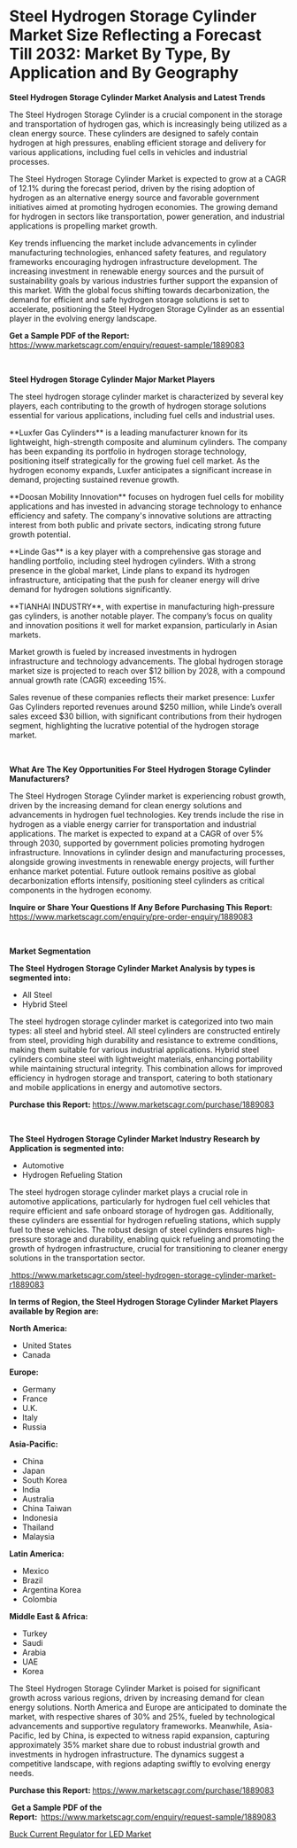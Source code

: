 <p><h1>Steel Hydrogen Storage Cylinder Market Size Reflecting a Forecast Till 2032: Market By Type, By Application and By Geography</h1></p><p><strong>Steel Hydrogen Storage Cylinder Market Analysis and Latest Trends</strong></p>
<p><p>The Steel Hydrogen Storage Cylinder is a crucial component in the storage and transportation of hydrogen gas, which is increasingly being utilized as a clean energy source. These cylinders are designed to safely contain hydrogen at high pressures, enabling efficient storage and delivery for various applications, including fuel cells in vehicles and industrial processes. </p><p>The Steel Hydrogen Storage Cylinder Market is expected to grow at a CAGR of 12.1% during the forecast period, driven by the rising adoption of hydrogen as an alternative energy source and favorable government initiatives aimed at promoting hydrogen economies. The growing demand for hydrogen in sectors like transportation, power generation, and industrial applications is propelling market growth. </p><p>Key trends influencing the market include advancements in cylinder manufacturing technologies, enhanced safety features, and regulatory frameworks encouraging hydrogen infrastructure development. The increasing investment in renewable energy sources and the pursuit of sustainability goals by various industries further support the expansion of this market. With the global focus shifting towards decarbonization, the demand for efficient and safe hydrogen storage solutions is set to accelerate, positioning the Steel Hydrogen Storage Cylinder as an essential player in the evolving energy landscape.</p></p>
<p><strong>Get a Sample PDF of the Report:&nbsp;</strong> <a href="https://www.marketscagr.com/enquiry/request-sample/1889083?utm_campaign=2198&utm_medium=2&utm_source=Github&utm_content=ia&utm_term=28032025&utm_id=steel-hydrogen-storage-cylinder">https://www.marketscagr.com/enquiry/request-sample/1889083</a></p>
<p>&nbsp;</p>
<p><strong>Steel Hydrogen Storage Cylinder Major Market Players</strong></p>
<p><p>The steel hydrogen storage cylinder market is characterized by several key players, each contributing to the growth of hydrogen storage solutions essential for various applications, including fuel cells and industrial uses.</p><p>**Luxfer Gas Cylinders** is a leading manufacturer known for its lightweight, high-strength composite and aluminum cylinders. The company has been expanding its portfolio in hydrogen storage technology, positioning itself strategically for the growing fuel cell market. As the hydrogen economy expands, Luxfer anticipates a significant increase in demand, projecting sustained revenue growth.</p><p>**Doosan Mobility Innovation** focuses on hydrogen fuel cells for mobility applications and has invested in advancing storage technology to enhance efficiency and safety. The company's innovative solutions are attracting interest from both public and private sectors, indicating strong future growth potential.</p><p>**Linde Gas** is a key player with a comprehensive gas storage and handling portfolio, including steel hydrogen cylinders. With a strong presence in the global market, Linde plans to expand its hydrogen infrastructure, anticipating that the push for cleaner energy will drive demand for hydrogen solutions significantly.</p><p>**TIANHAI INDUSTRY**, with expertise in manufacturing high-pressure gas cylinders, is another notable player. The company’s focus on quality and innovation positions it well for market expansion, particularly in Asian markets.</p><p>Market growth is fueled by increased investments in hydrogen infrastructure and technology advancements. The global hydrogen storage market size is projected to reach over $12 billion by 2028, with a compound annual growth rate (CAGR) exceeding 15%.</p><p>Sales revenue of these companies reflects their market presence: Luxfer Gas Cylinders reported revenues around $250 million, while Linde’s overall sales exceed $30 billion, with significant contributions from their hydrogen segment, highlighting the lucrative potential of the hydrogen storage market.</p></p>
<p>&nbsp;</p>
<p><strong>What Are The Key Opportunities For Steel Hydrogen Storage Cylinder Manufacturers?</strong></p>
<p><p>The Steel Hydrogen Storage Cylinder market is experiencing robust growth, driven by the increasing demand for clean energy solutions and advancements in hydrogen fuel technologies. Key trends include the rise in hydrogen as a viable energy carrier for transportation and industrial applications. The market is expected to expand at a CAGR of over 5% through 2030, supported by government policies promoting hydrogen infrastructure. Innovations in cylinder design and manufacturing processes, alongside growing investments in renewable energy projects, will further enhance market potential. Future outlook remains positive as global decarbonization efforts intensify, positioning steel cylinders as critical components in the hydrogen economy.</p></p>
<p><strong>Inquire or Share Your Questions If Any Before Purchasing This Report:</strong> <a href="https://www.marketscagr.com/enquiry/pre-order-enquiry/1889083?utm_campaign=2198&utm_medium=2&utm_source=Github&utm_content=ia&utm_term=28032025&utm_id=steel-hydrogen-storage-cylinder">https://www.marketscagr.com/enquiry/pre-order-enquiry/1889083</a></p>
<p>&nbsp;</p>
<p><strong>Market Segmentation</strong></p>
<p><strong>The Steel Hydrogen Storage Cylinder Market Analysis by types is segmented into:</strong></p>
<p><ul><li>All Steel</li><li>Hybrid Steel</li></ul></p>
<p><p>The steel hydrogen storage cylinder market is categorized into two main types: all steel and hybrid steel. All steel cylinders are constructed entirely from steel, providing high durability and resistance to extreme conditions, making them suitable for various industrial applications. Hybrid steel cylinders combine steel with lightweight materials, enhancing portability while maintaining structural integrity. This combination allows for improved efficiency in hydrogen storage and transport, catering to both stationary and mobile applications in energy and automotive sectors.</p></p>
<p><strong>Purchase this Report:&nbsp;</strong><a href="https://www.marketscagr.com/purchase/1889083?utm_campaign=2198&utm_medium=2&utm_source=Github&utm_content=ia&utm_term=28032025&utm_id=steel-hydrogen-storage-cylinder">https://www.marketscagr.com/purchase/1889083</a></p>
<p>&nbsp;</p>
<p><strong>The Steel Hydrogen Storage Cylinder Market Industry Research by Application is segmented into:</strong></p>
<p><ul><li>Automotive</li><li>Hydrogen Refueling Station</li></ul></p>
<p><p>The steel hydrogen storage cylinder market plays a crucial role in automotive applications, particularly for hydrogen fuel cell vehicles that require efficient and safe onboard storage of hydrogen gas. Additionally, these cylinders are essential for hydrogen refueling stations, which supply fuel to these vehicles. The robust design of steel cylinders ensures high-pressure storage and durability, enabling quick refueling and promoting the growth of hydrogen infrastructure, crucial for transitioning to cleaner energy solutions in the transportation sector.</p></p>
<p><a href="https://www.marketscagr.com/steel-hydrogen-storage-cylinder-market-r1889083?utm_campaign=2198&utm_medium=2&utm_source=Github&utm_content=ia&utm_term=28032025&utm_id=steel-hydrogen-storage-cylinder">&nbsp;https://www.marketscagr.com/steel-hydrogen-storage-cylinder-market-r1889083</a></p>
<p><strong>In terms of Region, the Steel Hydrogen Storage Cylinder Market Players available by Region are:</strong></p>
<p>
    <p> <strong> North America: </strong>
        <ul>
            <li>United States</li>
            <li>Canada</li>
        </ul>
        </p> 
    <p> <strong> Europe: </strong>
        <ul>
            <li>Germany</li>
            <li>France</li>
            <li>U.K.</li>
            <li>Italy</li>
            <li>Russia</li>
        </ul>
        </p> 
    <p> <strong> Asia-Pacific: </strong>
        <ul>
            <li>China</li>
            <li>Japan</li>
            <li>South Korea</li>
            <li>India</li>
            <li>Australia</li>
            <li>China Taiwan</li>
            <li>Indonesia</li>
            <li>Thailand</li>
            <li>Malaysia</li>
        </ul>
        </p> 
    <p> <strong> Latin America: </strong>
        <ul>
            <li>Mexico</li>
            <li>Brazil</li>
            <li>Argentina Korea</li>
            <li>Colombia</li>
        </ul>
        </p> 
    <p> <strong> Middle East & Africa: </strong>
        <ul>
            <li>Turkey</li>
            <li>Saudi</li>
            <li>Arabia</li>
            <li>UAE</li>
            <li>Korea</li>
        </ul>
    </p>
    </p>
<p><p>The Steel Hydrogen Storage Cylinder Market is poised for significant growth across various regions, driven by increasing demand for clean energy solutions. North America and Europe are anticipated to dominate the market, with respective shares of 30% and 25%, fueled by technological advancements and supportive regulatory frameworks. Meanwhile, Asia-Pacific, led by China, is expected to witness rapid expansion, capturing approximately 35% market share due to robust industrial growth and investments in hydrogen infrastructure. The dynamics suggest a competitive landscape, with regions adapting swiftly to evolving energy needs.</p></p>
<p><strong>Purchase this Report: </strong><a href="https://www.marketscagr.com/purchase/1889083?utm_campaign=2198&utm_medium=2&utm_source=Github&utm_content=ia&utm_term=28032025&utm_id=steel-hydrogen-storage-cylinder">https://www.marketscagr.com/purchase/1889083</a></p>
<p>&nbsp;<strong>Get a Sample PDF of the Report:&nbsp;&nbsp;</strong><a href="https://www.marketscagr.com/enquiry/request-sample/1889083?utm_campaign=2198&utm_medium=2&utm_source=Github&utm_content=ia&utm_term=28032025&utm_id=steel-hydrogen-storage-cylinder">https://www.marketscagr.com/enquiry/request-sample/1889083</a></p>
<p><strong></strong></p>
<p><p><a href="https://github.com/santosh758595/Market-Research-Report-List-7/blob/main/buck-current-regulator-for-led-market.md?utm_campaign=2198&utm_medium=2&utm_source=Github&utm_content=ia&utm_term=28032025&utm_id=steel-hydrogen-storage-cylinder">Buck Current Regulator for LED Market</a></p></p>